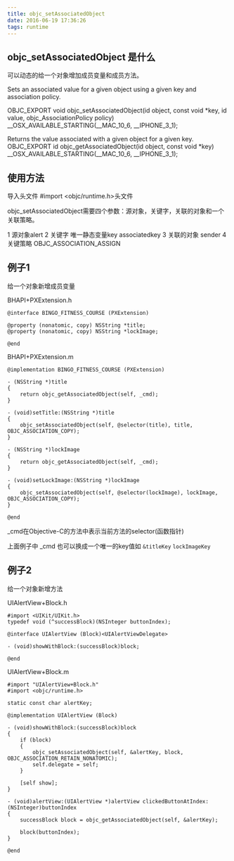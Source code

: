 ```yaml
---
title: objc_setAssociatedObject
date: 2016-06-19 17:36:26
tags: runtime
---
```


## objc_setAssociatedObject 是什么

可以动态的给一个对象增加成员变量和成员方法。
<!--more-->
Sets an associated value for a given object using a given key and association policy.

OBJC_EXPORT void objc_setAssociatedObject(id object, const void *key, id value, objc_AssociationPolicy policy)
    __OSX_AVAILABLE_STARTING(__MAC_10_6, __IPHONE_3_1);

Returns the value associated with a given object for a given key.
OBJC_EXPORT id objc_getAssociatedObject(id object, const void *key)
    __OSX_AVAILABLE_STARTING(__MAC_10_6, __IPHONE_3_1);


## 使用方法
导入头文件
	#import <objc/runtime.h>头文件

objc_setAssociatedObject需要四个参数：源对象，关键字，关联的对象和一个关联策略。
    
1 源对象alert
2 关键字 唯一静态变量key associatedkey
3 关联的对象 sender
4 关键策略  OBJC_ASSOCIATION_ASSIGN

## 例子1



给一个对象新增成员变量

BHAPI+PXExtension.h

	@interface BINGO_FITNESS_COURSE (PXExtension)

	@property (nonatomic, copy) NSString *title;
	@property (nonatomic, copy) NSString *lockImage;

	@end

BHAPI+PXExtension.m
	
	@implementation BINGO_FITNESS_COURSE (PXExtension)

	- (NSString *)title
	{
	    return objc_getAssociatedObject(self, _cmd);
	}

	- (void)setTitle:(NSString *)title
	{
	    objc_setAssociatedObject(self, @selector(title), title, OBJC_ASSOCIATION_COPY);
	}

	- (NSString *)lockImage
	{
	    return objc_getAssociatedObject(self, _cmd);
	}

	- (void)setLockImage:(NSString *)lockImage
	{
	    objc_setAssociatedObject(self, @selector(lockImage), lockImage, OBJC_ASSOCIATION_COPY);
	}

	@end

_cmd在Objective-C的方法中表示当前方法的selector(函数指针)

上面例子中 _cmd 也可以换成一个唯一的key值如 `&titleKey`  `lockImageKey`

## 例子2

给一个对象新增方法


UIAlertView+Block.h

	#import <UIKit/UIKit.h>
	typedef void (^successBlock)(NSInteger buttonIndex);

	@interface UIAlertView (Block)<UIAlertViewDelegate>

	- (void)showWithBlock:(successBlock)block;

	@end


UIAlertView+Block.m

	#import "UIAlertView+Block.h"
	#import <objc/runtime.h>

	static const char alertKey;

	@implementation UIAlertView (Block)

	- (void)showWithBlock:(successBlock)block
	{
	    if (block)
	    {
	        objc_setAssociatedObject(self, &alertKey, block, OBJC_ASSOCIATION_RETAIN_NONATOMIC);
	        self.delegate = self;
	    }

	    [self show];
	}

	- (void)alertView:(UIAlertView *)alertView clickedButtonAtIndex:(NSInteger)buttonIndex
	{
	    successBlock block = objc_getAssociatedObject(self, &alertKey);

	    block(buttonIndex);
	}

	@end